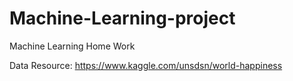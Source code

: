 # Machine-Learning-project
Machine Learning Home Work


Data Resource: https://www.kaggle.com/unsdsn/world-happiness 



	
